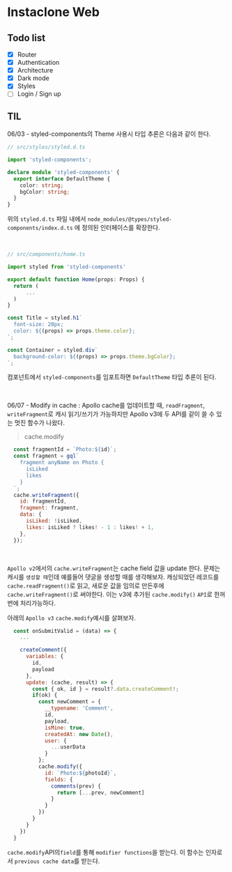 # Instaclone Web

## Todo list

- [x] Router
- [x] Authentication
- [x] Architecture
- [x] Dark mode
- [x] Styles
- [ ] Login / Sign up

## TIL

06/03 - styled-components의 Theme 사용시 타입 추론은 다음과 같이 한다.

```typescript
// src/styles/styled.d.ts

import 'styled-components';

declare module 'styled-components' {
  export interface DefaultTheme {
    color: string;
    bgColor: string;
  }
}
```

위의 `styled.d.ts` 파일 내에서 `node_modules/@types/styled-components/index.d.ts` 에 정의된 인터페이스를 확장한다.

<br />

```typescript
// src/components/home.ts

import styled from 'styled-components'

export default function Home(props: Props) {
  return (
      ...
  )
}

const Title = styled.h1`
  font-size: 20px;
  color: ${(props) => props.theme.color};
`;

const Container = styled.div`
  background-color: ${(props) => props.theme.bgColor};
`;
```

컴포넌트에서 `styled-components`를 임포트하면 `DefaultTheme` 타입 추론이 된다.

<br />

06/07 - Modify in cache : Apollo cache를 업데이트할 때, `readFragment`, `writeFragment`로 캐시 읽기/쓰기가 가능하지만 Apollo v3에 두 API를 같이 쓸 수 있는 멋진 함수가 나왔다.

> cache.modify

```javascript
  const fragmentId = `Photo:${id}`;
  const fragment = gql`
    fragment anyName on Photo {
      isLiked
      likes
    }
  `;
  cache.writeFragment({
    id: fragmentId,
    fragment: fragment,
    data: {
      isLiked: !isLiked,
      likes: isLiked ? likes! - 1 : likes! + 1,
    },
  });
```

<br />

`Apollo v2`에서의 `cache.writeFragment`는 cache field 값을 update 한다. 문제는 캐시를 `생성할 때`인데 예를들어 댓글을 생성할 때를 생각해보자. 
캐싱되었던 레코드를 `cache.readFragment()`로 읽고, 새로운 값을 임의로 만든후에 `cache.writeFragment()`로 써야한다. 
이는 v3에 추가된 `cache.modify()` `API`로 한꺼번에 처리가능하다.

아래의 `Apollo v3` `cache.modify`예시를 살펴보자.

```javascript
  const onSubmitValid = (data) => {
    ...

    createComment({
      variables: {
        id,
        payload
      },
      update: (cache, result) => {
        const { ok, id } = result?.data.createComment!;
        if(ok) {
          const newComment = {
            __typename: 'Comment',
            id,
            payload,
            isMine: true,
            createdAt: new Date(),
            user: {
              ...userData
            }
          };
          cache.modify({
            id: `Photo:${photoId}`,
            fields: {
              comments(prev) {
                return [...prev, newComment]
              }
            }
          })
        }
      }
    })
  }
```
`cache.modify`API의`field`를 통해 `modifier functions`을 받는다. 이 함수는 인자로서 `previous cache data`를 받는다.